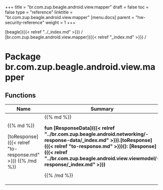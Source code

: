 +++
title = "br.com.zup.beagle.android.view.mapper"
draft = false
toc = false
type = "reference"
linktitle = "br.com.zup.beagle.android.view.mapper"
[menu.docs]
  parent = "hw-security-reference"
  weight = 1
+++

[beagle]({{< relref "../_index.md" >}}) / [br.com.zup.beagle.android.view.mapper]({{< relref "_index.md" >}}) / 



# Package br.com.zup.beagle.android.view.mapper  


## Functions  
<table>
  
<thead>
<tr>
<th>
Name  
</th>
<th>
Summary  
</th>
  
</tr>
</thead>
<tbody>
<tr>
<td>
{{% md %}}

[toResponse]({{< relref "to-response.md" >}})
{{% /md %}}
</td>
<td>
{{% md %}}

  
<b>fun [ResponseData]({{< relref "../br.com.zup.beagle.android.networking/-response-data/_index.md" >}}).[toResponse]({{< relref "to-response.md" >}})(): [Response]({{< relref "../br.com.zup.beagle.android.view.viewmodel/-response/_index.md" >}})</b>  



{{% /md %}}
</td>
</tr>

</tbody>
</table>

